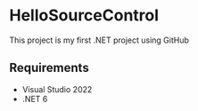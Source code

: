 # HelloSourceControl
This project is my first .NET project using GitHub

## Requirements
- Visual Studio 2022
- .NET 6
